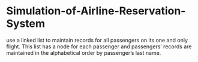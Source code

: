 # Simulation-of-Airline-Reservation-System
use a linked list to maintain records for all passengers on its one and only flight.  This list has a node for each passenger and passengers’ records are maintained in the alphabetical order by passenger’s last name. 
